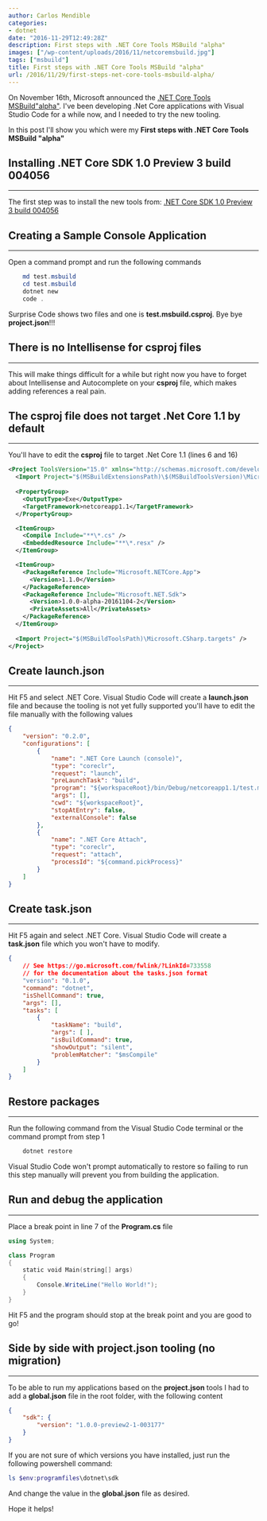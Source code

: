 ```yaml
---
author: Carlos Mendible
categories:
- dotnet
date: "2016-11-29T12:49:28Z"
description: First steps with .NET Core Tools MSBuild "alpha"
images: ["/wp-content/uploads/2016/11/netcoremsbuild.jpg"]
tags: ["msbuild"]
title: First steps with .NET Core Tools MSBuild "alpha"
url: /2016/11/29/first-steps-net-core-tools-msbuild-alpha/
---
```

On November 16th, Microsoft announced the <a href="https://blogs.msdn.microsoft.com/dotnet/2016/11/16/announcing-net-core-tools-msbuild-alpha/?Wt.mc_id=DX_MVP8656" target="_blank">.NET Core Tools MSBuild"alpha"</a>. I've been developing .Net Core applications with Visual Studio Code for a while now, and I needed to try the new tooling.

In this post I'll show you which were my **First steps with .NET Core Tools MSBuild "alpha"**

## Installing .NET Core SDK 1.0 Preview 3 build 004056
---
The first step was to install the new tools from: <a href="https://github.com/dotnet/core/blob/master/release-notes/preview3-download.md" target="_blank">.NET Core SDK 1.0 Preview 3 build 004056</a><br />

## Creating a Sample Console Application
---
Open a command prompt and run the following commands 

``` powershell 
    md test.msbuild
    cd test.msbuild
    dotnet new
    code .
```

Surprise Code shows two files and one is **test.msbuild.csproj**. Bye bye **project.json**!!!


## There is no Intellisense for csproj files
---
This will make things difficult for a while but right now you have to forget about Intellisense and Autocomplete on your **csproj** file, which makes adding references a real pain.

## The csproj file does not target .Net Core 1.1 by default
---
You'll have to edit the **csproj** file to target .Net Core 1.1 (lines 6 and 16)
    
``` xml 
<Project ToolsVersion="15.0" xmlns="http://schemas.microsoft.com/developer/msbuild/2003">
  <Import Project="$(MSBuildExtensionsPath)\$(MSBuildToolsVersion)\Microsoft.Common.props" />
  
  <PropertyGroup>
    <OutputType>Exe</OutputType>
    <TargetFramework>netcoreapp1.1</TargetFramework>
  </PropertyGroup>

  <ItemGroup>
    <Compile Include="**\*.cs" />
    <EmbeddedResource Include="**\*.resx" />
  </ItemGroup>

  <ItemGroup>
    <PackageReference Include="Microsoft.NETCore.App">
      <Version>1.1.0</Version>
    </PackageReference>
    <PackageReference Include="Microsoft.NET.Sdk">
      <Version>1.0.0-alpha-20161104-2</Version>
      <PrivateAssets>All</PrivateAssets>
    </PackageReference>
  </ItemGroup>
  
  <Import Project="$(MSBuildToolsPath)\Microsoft.CSharp.targets" />
</Project>
```
## Create launch.json
---
Hit F5 and select .NET Core. Visual Studio Code will create a **launch.json** file and because the tooling is not yet fully supported you'll have to edit the file manually with the following values 
    
``` json 
{
    "version": "0.2.0",
    "configurations": [
        {
            "name": ".NET Core Launch (console)",
            "type": "coreclr",
            "request": "launch",
            "preLaunchTask": "build",
            "program": "${workspaceRoot}/bin/Debug/netcoreapp1.1/test.msbuild.dll",
            "args": [],
            "cwd": "${workspaceRoot}",
            "stopAtEntry": false,
            "externalConsole": false
        },
        {
            "name": ".NET Core Attach",
            "type": "coreclr",
            "request": "attach",
            "processId": "${command.pickProcess}"
        }
    ]
}
```
## Create task.json
---
Hit F5 again and select .NET Core. Visual Studio Code will create a **task.json** file which you won't have to modify.
    
``` json 
{
    // See https://go.microsoft.com/fwlink/?LinkId=733558
    // for the documentation about the tasks.json format
    "version": "0.1.0",
    "command": "dotnet",
    "isShellCommand": true,
    "args": [],
    "tasks": [
        {
            "taskName": "build",
            "args": [ ],
            "isBuildCommand": true,
            "showOutput": "silent",
            "problemMatcher": "$msCompile"
        }
    ]
}
```
## Restore packages
---
Run the following command from the Visual Studio Code terminal or the command prompt from step 1
    
``` powershell 
    dotnet restore
```
    
Visual Studio Code won't prompt automatically to restore so failing to run this step manually will prevent you from building the application.
      
## Run and debug the application
---    
Place a break point in line 7 of the **Program.cs** file
          
``` powershell 
using System;

class Program
{
    static void Main(string[] args)
    {
        Console.WriteLine("Hello World!");
    }
}
```
          
Hit F5 and the program should stop at the break point and you are good to go!
            
## Side by side with project.json tooling (no migration)
---     
To be able to run my applications based on the **project.json** tools I had to add a **global.json** file in the root folder, with the following content 
                
``` json 
{
    "sdk": {
        "version": "1.0.0-preview2-1-003177"
    }
}
```
 
If you are not sure of which versions you have installed, just run the following powershell command:
                      
``` powershell 
ls $env:programfiles\dotnet\sdk
```
                
And change the value in the **global.json** file as desired.
                  
Hope it helps!           